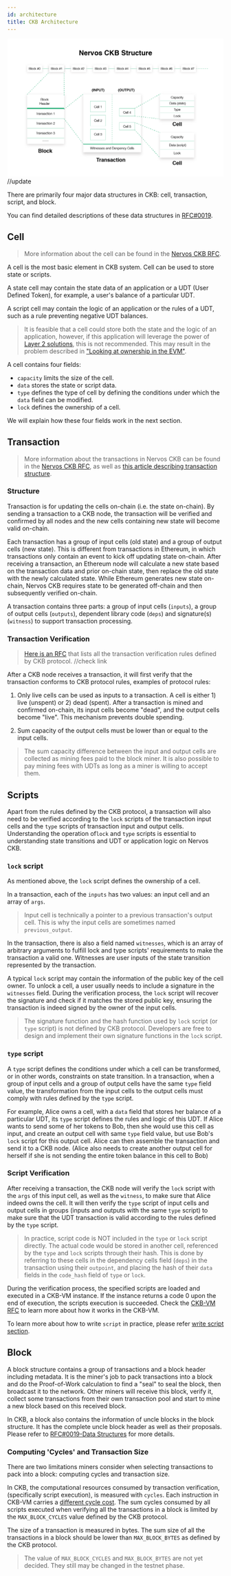 ```yaml
---
id: architecture
title: CKB Architecture
---
```


![data-structure](assets/ckb-structure.png) //update



There are primarily four major data structures in CKB: cell, transaction, script, and block. 

You can find detailed descriptions of these data structures in [RFC#0019](https://github.com/nervosnetwork/rfcs/blob/master/rfcs/0019-data-structures/0019-data-structures.md).


## Cell

> More information about the cell can be found in the [Nervos CKB RFC](https://github.com/nervosnetwork/rfcs/blob/master/rfcs/0002-ckb/0002-ckb.md#42-cell).

A cell is the most basic element in CKB system. Cell can be used to store state or scripts. 

A state cell may contain the state data of an application or a UDT (User Defined Token), for example, a user's balance of a particular UDT. 

A script cell may contain the logic of an application or the rules of a UDT, such as a rule preventing negative UDT balances. 

> It is feasible that a cell could store both the state and the logic of an application, however, if this application will leverage the power of [Layer 2 solutions](https://github.com/Awesome-Layer-2/Awesome-Layer-2), this is not recommended. This may result in the problem described in ["Looking at ownership in the EVM"](https://medium.com/@kelvinfichter/looking-at-ownership-in-the-evm-6e6914d341d).


A cell contains four fields:
* `capacity` limits the size of the cell.
* `data` stores the state or script data. 
* `type` defines the type of cell by defining the conditions under which the `data` field can be modified. 
* `lock` defines the ownership of a cell. 

We will explain how these four fields work in the next section.

## Transaction

> More information about the transactions in Nervos CKB can be found in the [Nervos CKB RFC](https://github.com/nervosnetwork/rfcs/blob/master/rfcs/0002-ckb/0002-ckb.md#44-transaction), as well as [this article describing transaction structure](https://medium.com/nervosnetwork/exploring-an-essential-data-structure-in-ckb-the-transaction-a1ca8fcbfbda). 

### Structure
Transaction is for updating the cells on-chain (i.e. the state on-chain). By sending a transaction to a CKB node, the transaction will be verified and confirmed by all nodes and the new cells containing new state will become valid on-chain.

Each transaction has a group of input cells (old state) and a group of output cells (new state). This is different from transactions in Ethereum, in which transactions only contain an event to kick off updating state on-chain. After receiving a transaction, an Ethereum node will calculate a new state based on the transaction data and prior on-chain state, then replace the old state with the newly calculated state. While Ethereum generates new state on-chain, Nervos CKB requires state to be generated off-chain and then subsequently verified on-chain.

A transaction contains three parts: a group of input cells (`inputs`),  a group of output cells (`outputs`), dependent library code (`deps`) and signature(s)  (`witness`) to support transaction processing.

### Transaction Verification

> [Here is an RFC](https://github.com/nervosnetwork/rfcs/pull/80) that lists all the transaction verification rules defined by CKB protocol. //check link

After a CKB node receives a transaction, it will first verify that the transaction conforms to CKB protocol rules, examples of protocol rules: 

1) Only live cells can be used as inputs to a transaction. A cell is either 1) live (unspent) or 2) dead (spent).  After a transaction is mined and confirmed on-chain, its input cells become "dead", and the output cells become "live". This mechanism prevents double spending.

2) Sum capacity of the output cells must be lower than or equal to the input cells.

> The sum capacity difference between the input and output cells are collected as mining fees paid to the block miner. It is also possible to pay mining fees with UDTs as long as a miner is willing to accept them.




## Scripts

Apart from the rules defined by the CKB protocol, a transaction will also need to be verified according to the `lock` scripts of the transaction input cells and the `type` scripts of transaction input and output cells.  Understanding the operation of`lock` and  `type` scripts is essential to understanding state transitions and UDT or application logic on Nervos CKB.

### `lock` script
As mentioned above, the `lock` script defines the ownership of a cell. 

In a transaction, each of the `inputs` has two values: an input cell and an array of `args`. 

> Input cell is technically a pointer to a previous transaction's output cell. This is why the input cells are sometimes named `previous_output`.

In the transaction, there is also a field named `witnesses`, which is an array of arbitrary arguments to fulfill lock and type scripts' requirements to make the transaction a valid one. Witnesses are user inputs of the state transition represented by the transaction.

A typical `lock` script may contain the information of the public key of the cell owner. To unlock a cell, a user usually needs to include a signature in the `witnesses` field. During the verification process, the `lock` script will recover the signature and check if it matches the stored public key, ensuring the transaction is indeed signed by the owner of the input cells.

> The signature function and the hash function used by `lock` script (or `type` script) is not defined by CKB protocol. Developers are free to design and implement their own signature functions in the `lock` script.

### `type` script

A `type` script defines the conditions under which a cell can be transformed, or in other words, constraints on state transition. In a transaction, when a group of input cells and a group of output cells have the same `type` field value, the transformation from the input cells to the output cells must comply with rules defined by the `type` script. 

For example, Alice owns a cell, with a `data` field that stores her balance of a particular UDT, its `type` script defines the rules and logic of this UDT. If Alice wants to send some of her tokens to Bob, then she would use this cell as input, and create an output cell with same `type` field value, but use Bob's `lock` script for this output cell. Alice can then assemble the transaction and send it to a CKB node. (Alice also needs to create another output cell for herself if she is not sending the entire token balance in this cell to Bob)

### Script Verification

After receiving a transaction, the CKB node will verify the `lock` script with the `args` of this input cell, as well as the `witness`, to make sure that Alice indeed owns the cell. It will then verify the `type` script of input cells and output cells in groups (inputs and outputs with the same `type` script) to make sure that the UDT transaction is valid according to the rules defined by the `type` script.


> In practice, script code is NOT included in the `type` or `lock` script directly. The actual code would be stored in another cell, referenced by the `type` and `lock` scripts through their hash. This is done by referring to these cells in the dependency cells field (`deps`) in the transaction using their `outpoint`, and placing the hash of their `data` fields in the `code_hash` field of `type` or `lock`.


During the verification process, the specified scripts are loaded and executed in a CKB-VM instance. If the instance returns a code 0 upon the end of execution, the scripts execution is succeeded. Check the [CKB-VM RFC](https://github.com/nervosnetwork/rfcs/tree/master/rfcs/0003-ckb-vm) to learn more about how it works in the CKB-VM.


To learn more about how to write `script` in practice, please refer [write script section](../dev-guide/scripts).


## Block

A block structure contains a group of transactions and a block header including metadata. It is the miner's job to pack transactions into a block and do the Proof-of-Work calculation to find a "seal" to seal the block, then broadcast it to the network. Other miners will receive this block, verify it, collect some transactions from their own transaction pool and start to mine a new block based on this received block. 

In CKB, a block also contains the information of uncle blocks in the block structure. It has the complete uncle block header as well as their proposals. Please refer to [RFC#0019-Data Structures](https://github.com/nervosnetwork/rfcs/blob/master/rfcs/0019-data-structures/0019-data-structures.md#uncleblock) for more details.


### Computing 'Cycles' and Transaction Size

There are two limitations miners consider when selecting transactions to pack into a block: computing cycles and transaction size.

In CKB, the computational resources consumed by transaction verification, (specifically script execution), is measured with `cycles`. Each instruction in CKB-VM carries a [different cycle cost](https://github.com/nervosnetwork/rfcs/blob/master/rfcs/0014-vm-cycle-limits/0014-vm-cycle-limits.md#instruction-cycles). The sum cycles consumed by all scripts executed when verifying all the transactions in a block is limited by the  `MAX_BLOCK_CYCLES` value defined by the CKB protocol.

The size of a transaction is measured in bytes. The sum size of all the transactions in a block should be lower than `MAX_BLOCK_BYTES` as defined by the CKB protocol.

> The value of `MAX_BLOCK_CYCLES` and `MAX_BLOCK_BYTES` are not yet decided. They still may be changed in the testnet phase.

